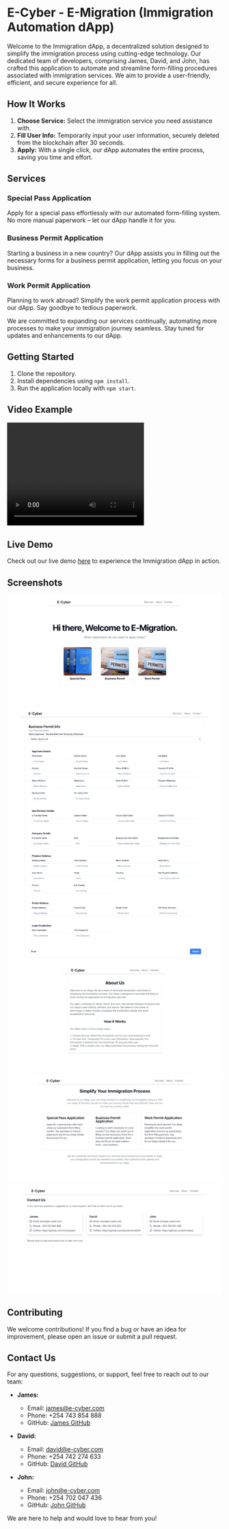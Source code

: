 # E-Cyber - E-Migration (Immigration Automation dApp)

Welcome to the Immigration dApp, a decentralized solution designed to simplify the immigration process using cutting-edge technology. Our dedicated team of developers, comprising James, David, and John, has crafted this application to automate and streamline form-filling procedures associated with immigration services. We aim to provide a user-friendly, efficient, and secure experience for all.

## How It Works

1. **Choose Service:** Select the immigration service you need assistance with.
2. **Fill User Info:** Temporarily input your user information, securely deleted from the blockchain after 30 seconds.
3. **Apply:** With a single click, our dApp automates the entire process, saving you time and effort.

## Services

### Special Pass Application
Apply for a special pass effortlessly with our automated form-filling system. No more manual paperwork – let our dApp handle it for you.

### Business Permit Application
Starting a business in a new country? Our dApp assists you in filling out the necessary forms for a business permit application, letting you focus on your business.

### Work Permit Application
Planning to work abroad? Simplify the work permit application process with our dApp. Say goodbye to tedious paperwork.

We are committed to expanding our services continually, automating more processes to make your immigration journey seamless. Stay tuned for updates and enhancements to our dApp.

## Getting Started

1. Clone the repository.
2. Install dependencies using `npm install`.
3. Run the application locally with `npm start`.

## Video Example 
<video width="320" height="240" controls>
  <source src="public/auto.mp4" type="video/mp4">
  Your browser does not support the video tag.
</video>



## Live Demo

Check out our live demo [here](https://p4hsy-kiaaa-aaaal-admza-cai.icp0.io/) to experience the Immigration dApp in action.

## Screenshots

![Screenshot 1](public/home.png)
![Screenshot 2](public/form.png)
![Screenshot 3](public/about.png)
![Screenshot 4](public/services.png)
![Screenshot 5](public/contactus.png)

## Contributing

We welcome contributions! If you find a bug or have an idea for improvement, please open an issue or submit a pull request.

## Contact Us

For any questions, suggestions, or support, feel free to reach out to our team:

- **James:**
  - Email: james@e-cyber.com
  - Phone: +254 743 854 888
  - GitHub: [James GitHub](https://github.com/imodoiepale)

- **David:**
  - Email: david@e-cyber.com
  - Phone: +254 742 274 633
  - GitHub: [David GitHub](https://github.com/davidomondi254)

- **John:**
  - Email: john@e-cyber.com
  - Phone: +254 702 047 436
  - GitHub: [John GitHub](https://github.com/johnnalwa)

We are here to help and would love to hear from you!
